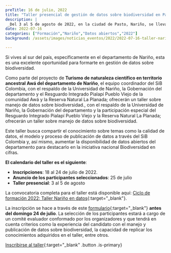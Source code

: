 ```yaml
---
preTitle: 16 de julio, 2022
title: "Taller presencial de gestión de datos sobre biodiversidad en Pasto"
description: |
 _Del 3 al 5 de agosto de 2022, en la ciudad de Pasto, Nariño, se llevará a cabo este taller, que busca ampliar el conocimiento sobre la publicación, el acceso y el uso de datos abiertos sobre biodiversidad._
date: 2022-07-16
categories: ["Formación","Nariño","Datos abiertos","2022"]
background: /assets/images/noticias_eventos/2022/2022-07-16-taller-narino.jpg

---
```


Si vives al sur del país, específicamente en el departamento de Nariño, esta es una excelente oportunidad para formarte en gestión de datos sobre biodiversidad.

Como parte del proyecto de **Turismo de naturaleza científico en territorio ancestral Awá del departamento de Nariño**, el equipo coordinador del SiB Colombia, con el respaldo de la Universidad de Nariño, la Gobernación del departamento y el Resguardo Integrado Pialapí Pueblo Viejo de la comunidad Awá y la Reserva Natural La Planada; ofrecerán un taller sobre manejo de datos sobre biodiversidad., con el respaldo de la Universidad de Nariño, la Gobernación del departamento y la participación especial del Resguardo Integrado Pialapí Pueblo Viejo y la Reserva Natural La Planada; ofrecerán un taller sobre manejo de datos sobre biodiversidad.

Este taller busca compartir el conocimiento sobre temas como la calidad de datos, el modelo y proceso de publicación de datos a través del SiB Colombia y, así mismo, aumentar la disponibilidad de datos abiertos del departamento para destacarlo en la iniciativa nacional Biodiversidad en cifras.

**El calendario del taller es el siguiente**:

* **Inscripciones**: 18 al 24 de julio de 2022.
* **Anuncio de los participantes seleccionados**: 25 de julio
* **Taller presencial**: 3 al 5 de agosto

La convocatoria completa para el taller está disponible aquí: [Ciclo de formación 2022: Taller Nariño en datos](http://biodiversidad.co/formacion/formacion-udenar-2022){:target="_blank"}.

La inscripción se hace a través de este [formulario](https://docs.google.com/forms/d/e/1FAIpQLSfzv9efLE65Uf_GDye03w094uF5sx-s-21RNZ-jfXEoppaAWg/closedform){:target="_blank"} **antes del domingo 24 de julio**. La selección de los participantes estará a cargo de un comité evaluador conformado por los organizadores y que tendrá en cuenta criterios como la experiencia del candidato con el manejo y publicación de datos sobre biodiversidad, la capacidad de replicar los conocimientos adquiridos en el taller, entre otros.

[Inscribirse al taller](https://docs.google.com/forms/d/e/1FAIpQLSfzv9efLE65Uf_GDye03w094uF5sx-s-21RNZ-jfXEoppaAWg/closedform){:target="_blank" .button .is-primary}
